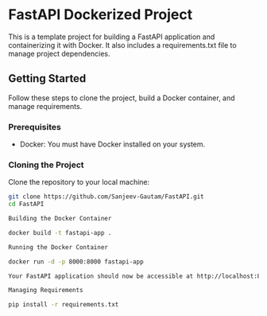 # FastAPI Dockerized Project

This is a template project for building a FastAPI application and containerizing it with Docker. It also includes a requirements.txt file to manage project dependencies.

## Getting Started

Follow these steps to clone the project, build a Docker container, and manage requirements.

### Prerequisites

- Docker: You must have Docker installed on your system.

### Cloning the Project

Clone the repository to your local machine:

```bash
git clone https://github.com/Sanjeev-Gautam/FastAPI.git
cd FastAPI

Building the Docker Container

docker build -t fastapi-app .

Running the Docker Container

docker run -d -p 8000:8000 fastapi-app

Your FastAPI application should now be accessible at http://localhost:8000

Managing Requirements

pip install -r requirements.txt
